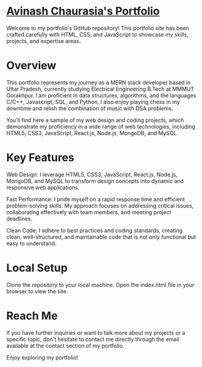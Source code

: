 # [Avinash Chaurasia's Portfolio](https://avinashhere017.github.io/portfolio/)

Welcome to my portfolio's GitHub repository! This portfolio site has been crafted carefully with HTML, CSS, and JavaScript to showcase my skills, projects, and expertise areas.

# Overview
This portfolio represents my journey as a MERN stack developer based in Uttar Pradesh, currently studying Electrical Engineering B.Tech at MMMUT Gorakhpur. I am proficient in data structures, algorithms, and the languages C/C++, Javascript, SQL, and Python. I also enjoy playing chess in my downtime and relish the combination of music with DSA problems.

You'll find here a sample of my web design and coding projects, which demonstrate my proficiency in a wide range of web technologies, including HTML5, CSS3, JavaScript, React.js, Node.js, MongoDB, and MySQL.

# Key Features
Web Design: I leverage HTML5, CSS3, JavaScript, React.js, Node.js, MongoDB, and MySQL to transform design concepts into dynamic and responsive web applications.

Fast Performance: I pride myself on a rapid response time and efficient problem-solving skills. My approach focuses on addressing critical issues, collaborating effectively with team members, and meeting project deadlines.

Clean Code: I adhere to best practices and coding standards, creating clean, well-structured, and maintainable code that is not only functional but easy to understand.

# Local Setup
Clone the repository to your local machine.
Open the index.html file in your browser to view the site.

# Reach Me
If you have further inquiries or want to talk more about my projects or a specific topic, don't hesitate to contact me directly through the email available at the contact section of my portfolio.

Enjoy exploring my portfolio!
